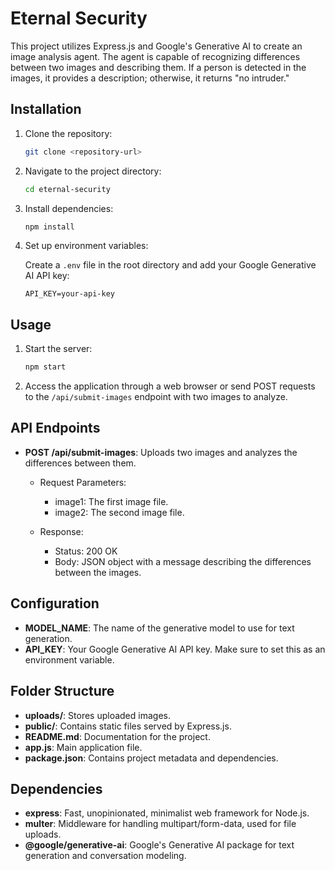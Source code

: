 # Eternal Security

This project utilizes Express.js and Google's Generative AI to create an image analysis agent. The agent is capable of recognizing differences between two images and describing them. If a person is detected in the images, it provides a description; otherwise, it returns "no intruder."

## Installation

1. Clone the repository:

    ```bash
    git clone <repository-url>
    ```

2. Navigate to the project directory:

    ```bash
    cd eternal-security
    ```

3. Install dependencies:

    ```bash
    npm install
    ```

4. Set up environment variables:

    Create a `.env` file in the root directory and add your Google Generative AI API key:

    ```plaintext
    API_KEY=your-api-key
    ```

## Usage

1. Start the server:

    ```bash
    npm start
    ```

2. Access the application through a web browser or send POST requests to the `/api/submit-images` endpoint with two images to analyze.

## API Endpoints

- **POST /api/submit-images**: Uploads two images and analyzes the differences between them.

    - Request Parameters:
        - image1: The first image file.
        - image2: The second image file.

    - Response:
        - Status: 200 OK
        - Body: JSON object with a message describing the differences between the images.

## Configuration

- **MODEL_NAME**: The name of the generative model to use for text generation.
- **API_KEY**: Your Google Generative AI API key. Make sure to set this as an environment variable.

## Folder Structure

- **uploads/**: Stores uploaded images.
- **public/**: Contains static files served by Express.js.
- **README.md**: Documentation for the project.
- **app.js**: Main application file.
- **package.json**: Contains project metadata and dependencies.

## Dependencies

- **express**: Fast, unopinionated, minimalist web framework for Node.js.
- **multer**: Middleware for handling multipart/form-data, used for file uploads.
- **@google/generative-ai**: Google's Generative AI package for text generation and conversation modeling.

